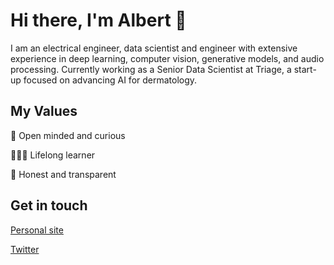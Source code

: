 # Hi there, I'm Albert 👋 

I am an electrical engineer, data scientist and engineer with extensive experience in deep learning, computer vision, generative models, and audio processing. Currently working as a Senior Data Scientist at Triage, a start-up focused on advancing AI for dermatology. 

## My Values

🌟 Open minded and curious

👨🏻‍💻 Lifelong learner

🍏 Honest and transparent

## Get in touch

[Personal site](https://jsalbert.github.io/)

[Twitter](https://twitter.com/jsalbert_)
